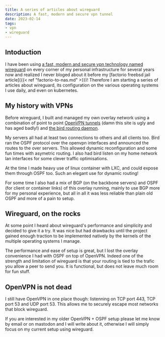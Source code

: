 ```yaml
---
title: A series of articles about wireguard
description: A fast, modern and secure vpn tunnel
date: 2023-02-14
tags:
- vpn
- wireguard
---
```


## Intoduction

I have been using [a fast, modern and secure vpn technology named wireguard](https://www.wireguard.com/) on every corner of my personal infrastructure for several years now and realized I never bloged about it before my [factorio freebsd jail article]({{< ref "factorio-to-nas.md" >}})! Therefore I am starting a series of articles about wireguard, its configuration on the various operating systems I use daily, and even on kubernetes.

## My history with VPNs

Before wireguard, I built and managed my own overlay network using a combination of point to point [OpenVPN tunnels](https://openvpn.net/source-code/) (damn this site is ugly and has aged badly!) and [the bird routing daemon](https://www.wireguard.com/).

My servers all had at least two connections to others and all clients too. Bird ran the OSPF protocol over the openvpn interfaces and announced the routes to the over servers. This allowed dynamic reconfiguration and some fun times with asymetric routing. I also had bird listen on my home network lan interfaces for some clever traffic optimisations.

At the time I made heavy use of linux container with LXC, and could expose them through OSPF too. Such an elegant use for dynamic routing!

For some time I also had a mix of BGP (on the backbone servers) and OSPF (for client or container links) of this overlay running, mainly to use BGP more for my personal experience, but all in all it was less reliable than plain old OSPF and more of a pain to setup.

## Wireguard, on the rocks

At some point I heard about wireguard's performance and simplicity and decided to give it a try. It was nice but had drawbacks until the project gained enough traction to be implemented natively by the kernels of the multiple operating systems I manage.

The performance and ease of setup is great, but I lost the overlay convenience I had with OSPF on top of OpenVPN. Indeed one of the strength and limitation of wireguard is that your routing is tied to the trafic you allow a peer to send you. It is functional, but does not leave much room for fun stuff.

## OpenVPN is not dead

I still have OpenVPN in one place though: listenning on TCP port 443, TCP port 53 and UDP port 53. This allows me to securely escape most networks that block wireguard.

If you are interested in my older OpenVPN + OSPF setup please let me know by email or on mastodon and I will write about it, otherwise I will simply focus on my current setup using wireguard.
